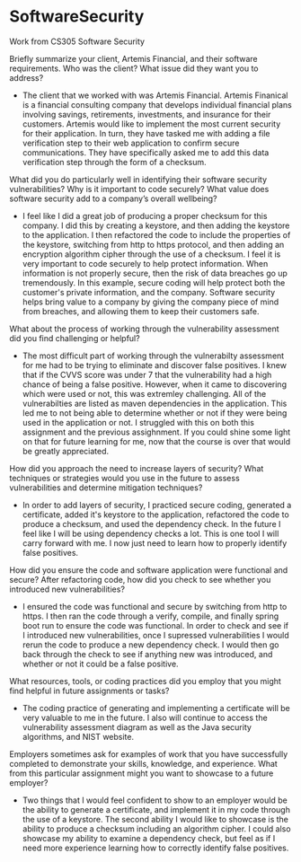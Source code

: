 # SoftwareSecurity
Work from CS305 Software Security

Briefly summarize your client, Artemis Financial, and their software requirements. Who was the client? What issue did they want you to address?

- The client that we worked with was Artemis Financial. Artemis Finanical is a financial consulting company that develops individual financial plans involving savings, retirements, investments, and insurance for their customers. Artemis would like to implement the most current security for their application. In turn, they have tasked me with adding a file verification step to their web application to confirm secure communications. They have specifically asked me to add this data verification step through the form of a checksum.

What did you do particularly well in identifying their software security vulnerabilities? Why is it important to code securely? What value does software security add to a company’s overall wellbeing?

- I feel like I did a great job of producing a proper checksum for this company. I did this by creating a keystore, and then adding the keystore to the application. I then refactored the code to include the properties of the keystore, switching from http to https protocol, and then adding an encryption algorithm cipher through the use of a checksum. I feel it is very important to code securely to help protect information. When information is not properly secure, then the risk of data breaches go up tremendously. In this example, secure coding will help protect both the customer's private information, and the company. Software security helps bring value to a company by giving the company piece of mind from breaches, and allowing them to keep their customers safe.

What about the process of working through the vulnerability assessment did you find challenging or helpful?

-  The most difficult part of working through the vulnerabilty assessment for me had to be trying to eliminate and discover false positives. I knew that if the CVVS score was under 7 that the vulnerability had a high chance of being a false positive. However, when it came to discovering which were used or not, this was extremley challenging. All of the vulnerabilties are listed as maven dependencies in the application. This led me to not being able to determine whether or not if they were being used in the application or not. I struggled with this on both this assignment and the previous assighnment. If you could shine some light on that for future learning for me, now that the course is over that would be greatly appreciated.

How did you approach the need to increase layers of security? What techniques or strategies would you use in the future to assess vulnerabilities and determine mitigation techniques?

- In order to add layers of security, I practiced secure coding, generated a certificate, added it's keystore to the application, refactored the code to produce a checksum, and used the dependency check. In the future I feel like I will be using dependency checks a lot. This is one tool I will carry forward with me. I now just need to learn how to properly identify false positives.

How did you ensure the code and software application were functional and secure? After refactoring code, how did you check to see whether you introduced new vulnerabilities?

- I ensured the code was functional and secure by switching from http to https. I then ran the code through a verify, compile, and finally spring boot run to ensure the code was functional. In order to check and see if I introduced new vulnerabilities, once I supressed vulnerabilities I would rerun the code to produce a new dependency check. I would then go back through the check to see if anything new was introduced, and whether or not it could be a false positive.

What resources, tools, or coding practices did you employ that you might find helpful in future assignments or tasks?

- The coding practice of generating and implementing a certificate will be very valuable to me in the future. I also will continue to access the vulnerability assessment diagram as well as the Java security algorithms, and NIST website.

Employers sometimes ask for examples of work that you have successfully completed to demonstrate your skills, knowledge, and experience. What from this particular assignment might you want to showcase to a future employer?

- Two things that I would feel confident to show to an employer would be the ability to generate a certificate, and implement it in my code through the use of a keystore. The second ability I would like to showcase is the ability to produce a checksum including an algorithm cipher. I could also showcase my ability to examine a dependency check, but feel as if I need more experience learning how to correctly identify false positives.
